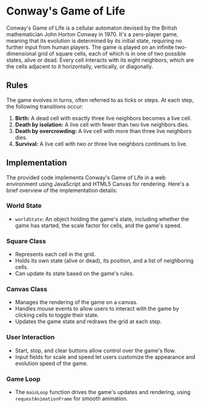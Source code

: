 # Conway's Game of Life

Conway's Game of Life is a cellular automaton devised by the British mathematician John Horton Conway in 1970. 
It's a zero-player game, meaning that its evolution is determined by its initial state, requiring no further input from human players. 
The game is played on an infinite two-dimensional grid of square cells, each of which is in one of two possible states, alive or dead.
Every cell interacts with its eight neighbors, which are the cells adjacent to it horizontally, vertically, or diagonally.

## Rules

The game evolves in turns, often referred to as ticks or steps. At each step, the following transitions occur:

1. **Birth:** A dead cell with exactly three live neighbors becomes a live cell.
2. **Death by isolation:** A live cell with fewer than two live neighbors dies.
3. **Death by overcrowding:** A live cell with more than three live neighbors dies.
4. **Survival:** A live cell with two or three live neighbors continues to live.

## Implementation

The provided code implements Conway's Game of Life in a web environment using JavaScript and HTML5 Canvas for rendering. Here's a brief overview of the implementation details:

### World State

- `worldState`: An object holding the game's state, including whether the game has started, the scale factor for cells, and the game's speed.

### Square Class

- Represents each cell in the grid.
- Holds its own state (alive or dead), its position, and a list of neighboring cells.
- Can update its state based on the game's rules.

### Canvas Class

- Manages the rendering of the game on a canvas.
- Handles mouse events to allow users to interact with the game by clicking cells to toggle their state.
- Updates the game state and redraws the grid at each step.

### User Interaction

- Start, stop, and clear buttons allow control over the game's flow.
- Input fields for scale and speed let users customize the appearance and evolution speed of the game.

### Game Loop
- The `mainLoop` function drives the game's updates and rendering, using `requestAnimationFrame` for smooth animation.

